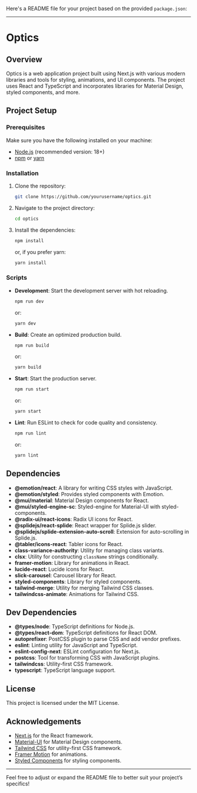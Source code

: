 Here's a README file for your project based on the provided `package.json`:

---

# Optics

## Overview

Optics is a web application project built using Next.js with various modern libraries and tools for styling, animations, and UI components. The project uses React and TypeScript and incorporates libraries for Material Design, styled components, and more.

## Project Setup

### Prerequisites

Make sure you have the following installed on your machine:

- [Node.js](https://nodejs.org/) (recommended version: 18+)
- [npm](https://www.npmjs.com/get-npm) or [yarn](https://classic.yarnpkg.com/en/docs/install/)

### Installation

1. Clone the repository:
    ```bash
    git clone https://github.com/yourusername/optics.git
    ```

2. Navigate to the project directory:
    ```bash
    cd optics
    ```

3. Install the dependencies:
    ```bash
    npm install
    ```
    or, if you prefer yarn:
    ```bash
    yarn install
    ```

### Scripts

- **Development**: Start the development server with hot reloading.
    ```bash
    npm run dev
    ```
    or:
    ```bash
    yarn dev
    ```

- **Build**: Create an optimized production build.
    ```bash
    npm run build
    ```
    or:
    ```bash
    yarn build
    ```

- **Start**: Start the production server.
    ```bash
    npm run start
    ```
    or:
    ```bash
    yarn start
    ```

- **Lint**: Run ESLint to check for code quality and consistency.
    ```bash
    npm run lint
    ```
    or:
    ```bash
    yarn lint
    ```

## Dependencies

- **@emotion/react**: A library for writing CSS styles with JavaScript.
- **@emotion/styled**: Provides styled components with Emotion.
- **@mui/material**: Material Design components for React.
- **@mui/styled-engine-sc**: Styled-engine for Material-UI with styled-components.
- **@radix-ui/react-icons**: Radix UI icons for React.
- **@splidejs/react-splide**: React wrapper for Splide.js slider.
- **@splidejs/splide-extension-auto-scroll**: Extension for auto-scrolling in Splide.js.
- **@tabler/icons-react**: Tabler icons for React.
- **class-variance-authority**: Utility for managing class variants.
- **clsx**: Utility for constructing `className` strings conditionally.
- **framer-motion**: Library for animations in React.
- **lucide-react**: Lucide icons for React.
- **slick-carousel**: Carousel library for React.
- **styled-components**: Library for styled components.
- **tailwind-merge**: Utility for merging Tailwind CSS classes.
- **tailwindcss-animate**: Animations for Tailwind CSS.

## Dev Dependencies

- **@types/node**: TypeScript definitions for Node.js.
- **@types/react-dom**: TypeScript definitions for React DOM.
- **autoprefixer**: PostCSS plugin to parse CSS and add vendor prefixes.
- **eslint**: Linting utility for JavaScript and TypeScript.
- **eslint-config-next**: ESLint configuration for Next.js.
- **postcss**: Tool for transforming CSS with JavaScript plugins.
- **tailwindcss**: Utility-first CSS framework.
- **typescript**: TypeScript language support.

## License

This project is licensed under the MIT License.

## Acknowledgements

- [Next.js](https://nextjs.org/) for the React framework.
- [Material-UI](https://mui.com/) for Material Design components.
- [Tailwind CSS](https://tailwindcss.com/) for utility-first CSS framework.
- [Framer Motion](https://www.framer.com/api/motion/) for animations.
- [Styled Components](https://styled-components.com/) for styling components.

---

Feel free to adjust or expand the README file to better suit your project’s specifics!

